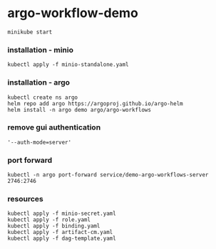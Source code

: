 # argo-workflow-demo

```
minikube start
```

### installation - minio
```
kubectl apply -f minio-standalone.yaml
```

### installation - argo
```
kubectl create ns argo
helm repo add argo https://argoproj.github.io/argo-helm
helm install -n argo demo argo/argo-workflows
```

### remove gui authentication
```
'--auth-mode=server'
```

### port forward
```
kubectl -n argo port-forward service/demo-argo-workflows-server 2746:2746
```

### resources
```
kubectl apply -f minio-secret.yaml
kubectl apply -f role.yaml
kubectl apply -f binding.yaml
kubectl apply -f artifact-cm.yaml
kubectl apply -f dag-template.yaml
```
